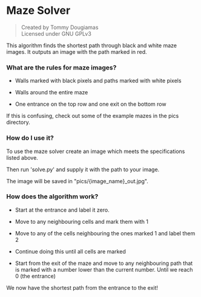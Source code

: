 # Maze Solver
> Created by Tommy Dougiamas  
> Licensed under GNU GPLv3

This algorithm finds the shortest path through black and white maze images. It outputs an image with the path marked in red.


### What are the rules for maze images?
- Walls marked with black pixels and paths marked with white pixels

- Walls around the entire maze

- One entrance on the top row and one exit on the bottom row

If this is confusing, check out some of the example mazes in the pics directory.

### How do I use it?

To use the maze solver create an image which meets the specifications listed above.

Then run 'solve.py' and supply it with the path to your image.

The image will be saved in "pics/{image_name}_out.jpg".


### How does the algorithm work?

- Start at the entrance and label it zero.

- Move to any neighbouring cells and mark them with 1

- Move to any of the cells neighbouring the ones marked 1 and label them 2

- Continue doing this until all cells are marked

- Start from the exit of the maze and move to any neighbouring path that is marked with a number lower than the current number. Until we reach 0 (the entrance)

We now have the shortest path from the entrance to the exit!

